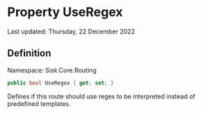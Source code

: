 # Property UseRegex
Last updated: Thursday, 22 December 2022

## Definition
Namespace: Sisk.Core.Routing

```csharp
public bool UseRegex { get; set; }
```

Defines if this route should use regex to be interpreted instead of predefined templates.


